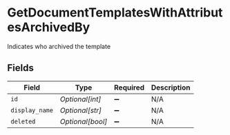 # GetDocumentTemplatesWithAttributesArchivedBy

Indicates who archived the template


## Fields

| Field              | Type               | Required           | Description        |
| ------------------ | ------------------ | ------------------ | ------------------ |
| `id`               | *Optional[int]*    | :heavy_minus_sign: | N/A                |
| `display_name`     | *Optional[str]*    | :heavy_minus_sign: | N/A                |
| `deleted`          | *Optional[bool]*   | :heavy_minus_sign: | N/A                |